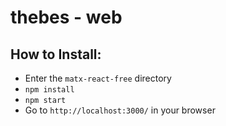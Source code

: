 # thebes - web

## How to Install:
* Enter the `matx-react-free` directory
* `npm install`
* `npm start`
* Go to `http://localhost:3000/` in your browser
